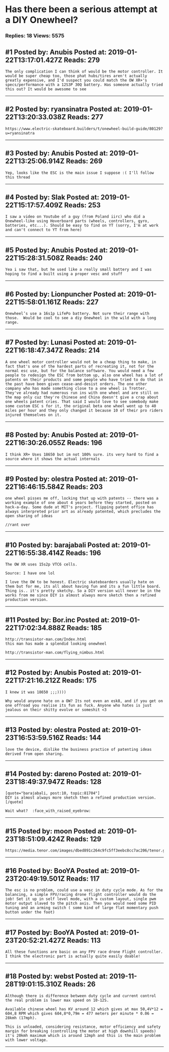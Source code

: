 # Has there been a serious attempt at a DIY Onewheel?

### Replies: 18 Views: 5575

## \#1 Posted by: Anubis Posted at: 2019-01-22T13:17:01.427Z Reads: 279

```
The only complication I can think of would be the motor controller. It would be super cheap too, those phat hubs/tires aren't actually greatly expensive, and I'd suspect you could match the OW XR+'s specs/performance with a 12S3P 30Q battery. Has someone actually tried this out? It would be awesome to see
```

---
## \#2 Posted by: ryansinatra Posted at: 2019-01-22T13:20:33.038Z Reads: 277

```
https://www.electric-skateboard.builders/t/onewheel-build-guide/80129?u=ryansinatra
```

---
## \#3 Posted by: Anubis Posted at: 2019-01-22T13:25:06.914Z Reads: 269

```
Yep, looks like the ESC is the main issue I suppose :( I'll follow this thread
```

---
## \#4 Posted by: Slak Posted at: 2019-01-22T15:17:57.409Z Reads: 253

```
I saw a video on Youtube of a guy (from Poland iirc) who did a Onewheel-like using Hoverboard parts (wheels, controllers, gyro, batteries, etc...). Should be easy to find on YT (sorry, I'm at work and can't connect to YT from here)
```

---
## \#5 Posted by: Anubis Posted at: 2019-01-22T15:28:31.508Z Reads: 240

```
Yea i saw that, but he used like a really small battery and I was hoping to find a built using a proper vesc and stuff
```

---
## \#6 Posted by: Lionpuncher Posted at: 2019-01-22T15:58:01.161Z Reads: 227

```
Onewheel’s use a 16s1p LifePo battery. Not sure their range with those.  Would be cool to see a diy Onewheel in the wild with a long range.
```

---
## \#7 Posted by: Lunasi Posted at: 2019-01-22T16:18:47.347Z Reads: 214

```
A one wheel motor controller would not be a cheap thing to make, in fact that's one of the hardest parts of recreating it, not for the normal esc use, but for the balance software. You would need a few people to redesign the ESC from bottom up, also one wheel has a lot of patents on their products and some people who have tried to do that in the past have been given cease-and-desist orders. The one other company who has made something close to a one wheel is Trotter. They've already had numerous run ins with one wheel and are still on the map only cuz they're Chinese and China doesn't give a crap about one wheels patent cries. That said I would love to see somebody make some custom ESC s for it, the original beta one wheel went up to 40 miles per hour and they only changed it because 10 of their pro riders injured themselves on it.
```

---
## \#8 Posted by: Anubis Posted at: 2019-01-22T16:30:26.055Z Reads: 196

```
I think XR+ Uses 18650 but im not 100% sure. its very hard to find a source where it shows the actual internals
```

---
## \#9 Posted by: olestra Posted at: 2019-01-22T16:46:15.584Z Reads: 203

```
one wheel pisses me off, locking that up with patents -- there was a working example of one about 4 years before they started, posted on hack-a-day. Some dude at MIT's project. flipping patent office has always interpreted prior art as already patented, which precludes the open sharing of ideas

//rant over
```

---
## \#10 Posted by: barajabali Posted at: 2019-01-22T16:55:38.414Z Reads: 196

```
The OW XR uses 15s2p VTC6 cells.

Source: I have one lol

I love the OW to be honest. Electric skateboarders usually hate on them but for me, its all about having fun and its a fun little board. Thing is.. it's pretty sketchy. So a DIY version will never be in the works from me since DIY is almost always more sketch then a refined production version.
```

---
## \#11 Posted by: Bor.inc Posted at: 2019-01-22T17:02:34.888Z Reads: 185

```
http://transistor-man.com/Index.html
this man has made a splendid looking onewheel

http://transistor-man.com/flying_nimbus.html
```

---
## \#12 Posted by: Anubis Posted at: 2019-01-22T17:21:16.212Z Reads: 175

```
I knew it was 18650 ;;;))))

Why would anyone hate on a OW? Its not even an esk8, and if you get on one offroad you realise its fun as fuck. Anyone who hates is just jealous on their shitty evolve or someshit <3
```

---
## \#13 Posted by: olestra Posted at: 2019-01-23T16:53:59.516Z Reads: 144

```
love the device, dislike the business practice of patenting ideas derived from open sharing.
```

---
## \#14 Posted by: dareno Posted at: 2019-01-23T18:49:37.947Z Reads: 128

```
[quote="barajabali, post:10, topic:81704"]
DIY is almost always more sketch then a refined production version.
[/quote]

Wait what?  :face_with_raised_eyebrow:
```

---
## \#15 Posted by: moon Posted at: 2019-01-23T18:51:09.424Z Reads: 129

```
https://media.tenor.com/images/dbed891c264c9fc5ff3eebc8cc7ac206/tenor.gif
```

---
## \#16 Posted by: BooYA Posted at: 2019-01-23T20:49:19.501Z Reads: 117

```
The esc is no problem, could use a vesc in duty cycle mode. As for the balancing, a simple FPV/racing drone flight controller would do the job! Set it up in self level mode, with a custom layout, single pwm motor output slaved to the pitch axis. Then you would need some PID tuning and an arming switch ( some kind of large flat momentary push button under the foot)
```

---
## \#17 Posted by: BooYA Posted at: 2019-01-23T20:52:21.427Z Reads: 113

```
All these functions are basic on any FPV race drone Flight controller. I think the electronic part is actually quite easily doable!
```

---
## \#18 Posted by: webst Posted at: 2019-11-28T19:01:15.310Z Reads: 26

```
Although there is difference between duty cycle and current control the real problem is lower max speed on 10-12S. 

Available chinese wheel has KV around 12 which gives at max 50,4V*12 = 604,8 RPM which gives 604,8*0,79m = 477 meters per minute * 0.06 = 28kmh (17mph). 

This is unloaded, considering resistance, motor efficiency and safety margin for breaking (controlling the motor at high downhill speeds) it's 20kmh maximum which is around 12mph and this is the main problem with lower voltage.
```

---
